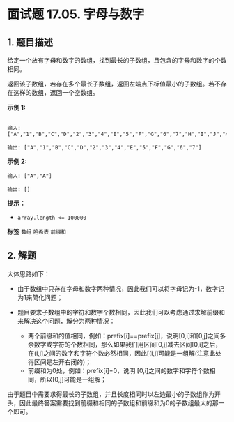 # 面试题 17.05. 字母与数字

## 1. 题目描述

给定一个放有字母和数字的数组，找到最长的子数组，且包含的字母和数字的个数相同。

返回该子数组，若存在多个最长子数组，返回左端点下标值最小的子数组。若不存在这样的数组，返回一个空数组。

 **示例 1:**

```

输入: ["A","1","B","C","D","2","3","4","E","5","F","G","6","7","H","I","J","K","L","M"]

输出: ["A","1","B","C","D","2","3","4","E","5","F","G","6","7"]

```
 **示例 2:**

```
输入: ["A","A"]

输出: []
```

**提示：**
-  `array.length <= 100000`

**标签**
`数组` `哈希表` `前缀和`


## 2. 解题
大体思路如下：

- 由于数组中只存在字母和数字两种情况，因此我们可以将字母记为-1，数字记为1来简化问题；

- 题目要求子数组中的字符和数字个数相同，因此我们可以考虑通过求解前缀和来解决这个问题，解分为两种情况：

    - 两个前缀和的值相同，例如：prefix[i]==prefix[j]，说明[0,i]和[0,j]之间多余数字或字符的个数相同，那么如果我们用区间[0,j]减去区间[0,i]之后，在(i,j]之间的数字和字符个数必然相同，因此[(i,j]可能是一组解(注意此处得区间是左开右闭的)；
    - 前缀和为0处，例如：prefix[i]=0，说明 [0,i]之间的数字和字符个数相同，所以[0,j]可能是一组解；

由于题目中需要求得最长的子数组，并且长度相同时以左边最小的子数组作为开头，因此最终答案需要找到前缀和相同的子数组和前缀和为0的子数组最大的那一个即可。

